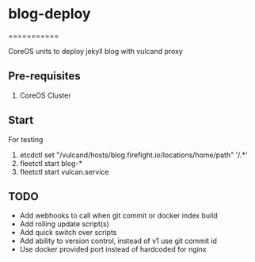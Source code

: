 # blog-deploy
===========

CoreOS units to deploy jekyll blog with vulcand proxy 

## Pre-requisites
1. CoreOS Cluster

## Start
For testing

1. etcdctl set "/vulcand/hosts/blog.firefight.io/locations/home/path" '/.*'
2. fleetctl start blog-*
3. fleetctl start vulcan.service

## TODO
* Add webhooks to call when git commit or docker index build
* Add rolling update script(s)
* Add quick switch over scripts
* Add ability to version control, instead of v1 use git commit id
* Use docker provided port instead of hardcoded for nginx

